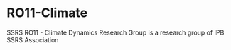 # RO11-Climate
SSRS RO11 - Climate Dynamics Research Group is a research group of IPB SSRS Association
